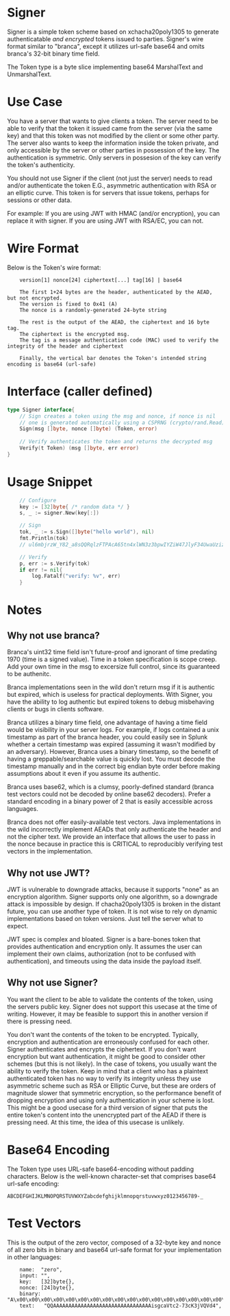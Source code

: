 # Signer

Signer is a simple token scheme based on xchacha20poly1305 to generate authenticatable *and encrypted* 
tokens issued to parties. Signer's wire format similar to "branca", except it utilizes url-safe base64
and omits branca's 32-bit binary time field.

The Token type is a byte slice implementing base64 MarshalText and UnmarshalText.

# Use Case

You have a server that wants to give clients a token. The server need to be able to verify
that the token it issued came from the server (via the same key) and that this token was
not modified by the client or some other party. The server also wants to keep the information
inside the token private, and only accessible by the server or other parties in possession of
the key. The authentication is symmetric. Only servers in possesion of the key can verify the
token's authenticity.

You should not use Signer if the client (not just the server) needs to read and/or authenticate the token
E.G., asymmetric authentication with RSA or an elliptic curve. This token is for servers that issue
tokens, perhaps for sessions or other data.

For example: If you are using JWT with HMAC (and/or encryption), you can replace it with signer. 
If you are using JWT with RSA/EC, you can not.

# Wire Format

Below is the Token's wire format:
```
	version[1] nonce[24] ciphertext[...] tag[16] | base64

	The first 1+24 bytes are the header, authenticated by the AEAD, but not encrypted.
	The version is fixed to 0x41 (A)
	The nonce is a randomly-generated 24-byte string

	The rest is the output of the AEAD, the ciphertext and 16 byte tag.
	The ciphertext is the encrypted msg.
	The tag is a message authentication code (MAC) used to verify the integrity of the header and ciphertext

	Finally, the vertical bar denotes the Token's intended string encoding is base64 (url-safe)
```

# Interface (caller defined)
```go
type Signer interface{
	// Sign creates a token using the msg and nonce, if nonce is nil
	// one is generated automatically using a CSPRNG (crypto/rand.Read)
	Sign(msg []byte, nonce []byte) (Token, error)
	
	// Verify authenticates the token and returns the decrypted msg
	Verify(t Token) (msg []byte, err error)
}
```

# Usage Snippet
```go
	// Configure
	key := [32]byte{ /* random data */ }
	s, _ := signer.New(key[:])

	// Sign
	tok, _ := s.Sign([]byte("hello world"), nil)
	fmt.Println(tok)
	// ul6mbjrzW_Y82_a8sQQRqlzFTPAcA65tn4xlWN3z3bpwIYZiW47JlyF34UwaUzize4yFfrN8Vzs

	// Verify
	p, err := s.Verify(tok)
	if err != nil{
		log.Fatalf("verify: %v", err)
	}
```

# Notes

## Why not use branca?
Branca's uint32 time field isn't future-proof and ignorant of time predating 1970 (time is a signed value). Time in a token specification is scope creep. Add your own time in the msg to excersize full control, since its guaranteed to be authenitc.  

Branca implementations seen in the wild don't return msg if it is authentic but expired, which is useless for practical deployments. With Signer, you have the ability to log authentic but expired tokens to debug misbehaving clients or bugs in clients software.

Branca utilizes a binary time field, one advantage of having a time field would be visibility in your server logs. For example, if logs contained a unix timestamp as part of the branca header, you could easily see in Splunk whether a certain timestamp was expired (assuming it wasn't modified by an adversary). However, Branca uses a binary timestamp, so the benefit of having a greppable/searchable value is quickly lost. You must decode the timestamp manually and in the correct big endian byte order before making assumptions about it even if you assume its authentic.

Branca uses base62, which is a clumsy, poorly-defined standard (branca test vectors could not be decoded by online base62 decoders). Prefer a standard encoding in a binary power of 2 that is easily accessible across languages.

Branca does not offer easily-available test vectors. Java implementations in the wild incorrectly implement AEADs that only authenticate the header and not the cipher text. We provide an interface that allows the user to pass in the nonce because in practice this is CRITICAL to reproducibly verifying test vectors in the implementation.

## Why not use JWT?

JWT is vulnerable to downgrade attacks, because it supports "none" as an encryption algorithm. Signer supports only one algorithm, so a downgrade attack is impossible by design. If chacha20poly1305 is broken in the distant future, you can use another type of token. It is not wise to rely on dynamic implementations based on token versions. Just tell the server what to expect.

JWT spec is complex and bloated. Signer is a bare-bones token that provides authentication and encryption only. It assumes the user can implement their own claims, authorization (not to be confused with authentication), and timeouts using the data inside the payload itself.

## Why not use Signer?

You want the client to be able to validate the contents of the token, using the servers public key. Signer does not support this usecase at the time of writing. However, it may be feasible to support this in another version if there is pressing need.

You don't want the contents of the token to be encrypted. Typically, encryption and authentication are erroneously confused for each other. Signer authenticates and encrypts the ciphertext. If you don't want encryption but want authentication, it might be good to consider other schemes (but this is not likely). In the case of tokens, you usually want the ability to verify the token. Keep in mind that a client who has a plaintext authenticated token has no way to verify its integrity unless they use asymmetric scheme such as RSA or Elliptic Curve, but these are orders of magnitude slower that symmetric encryption, so the performance benefit of dropping encryption and using only authentication in your scheme is lost. This might be a good usecase for a third version of signer that puts the entire token's content into the unencrypted part of the AEAD if there is pressing need. At this time, the idea of this usecase is unlikely.

# Base64 Encoding

The Token type uses URL-safe base64-encoding without padding characters. Below is the well-known character-set that comprises base64 url-safe encoding:

`ABCDEFGHIJKLMNOPQRSTUVWXYZabcdefghijklmnopqrstuvwxyz0123456789-_`

# Test Vectors

This is the output of the zero vector, composed of a 32-byte key and nonce of all zero bits in binary and base64 url-safe format for your implementation in other languages:

		name:  "zero",
		input: "",
		key:   [32]byte{},
		nonce: [24]byte{},
		binary: "A\x00\x00\x00\x00\x00\x00\x00\x00\x00\x00\x00\x00\x00\x00\x00\x00\x00\x00\x00\x00\x00\x00\x00\x00\b\xac\x81ƕ\xb5;\xefw\n\xde5PU\xde",
		text:   "QQAAAAAAAAAAAAAAAAAAAAAAAAAAAAAAAAisgcaVtc2-73cK3jVQVd4",

